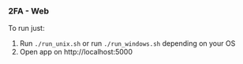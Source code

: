 ### 2FA - Web

To run just:

1. Run `./run_unix.sh` or run `./run_windows.sh` depending on your OS
2. Open app on http://localhost:5000
